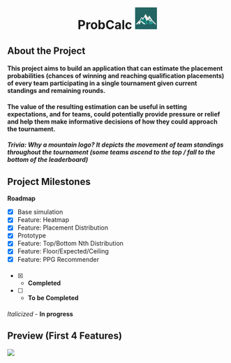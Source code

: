 # <p style="text-align: center;">ProbCalc <img src="https://github.com/ggako/probCalc/blob/main/images/mountain_icon.png?raw=true" width="50" height="50"> </p> 
## About the Project
#### This project aims to build an application that can estimate the placement probabilities (chances of winning and reaching qualification placements) of every team participating in a single tournament given current standings and remaining rounds. 

#### The value of the resulting estimation can be useful in setting expectations, and for teams, could potentially provide pressure or relief and help them make informative decisions of how they could approach the tournament.

##### Trivia: Why a mountain logo? It depicts the movement of team standings throughout the tournament (some teams ascend to the top / fall to the bottom of the leaderboard)


## Project Milestones
**Roadmap**
- [x] Base simulation
- [x] Feature: Heatmap
- [x] Feature: Placement Distribution
- [x] Prototype
- [x] Feature: Top/Bottom Nth Distribution
- [x] Feature: Floor/Expected/Ceiling
- [x] Feature: PPG Recommender

####
- [x] - **Completed**
- [ ] - **To be Completed**
####
*Italicized* - **In progress**

## Preview (First 4 Features)
[![](https://img.youtube.com/vi/Z4-SK3NA6zs/maxresdefault.jpg)](https://www.youtube.com/watch?v=Z4-SK3NA6zs)




